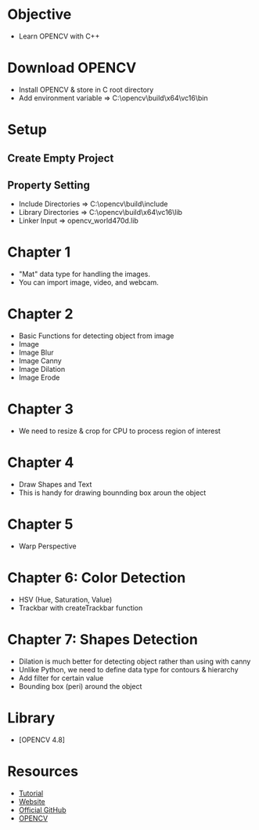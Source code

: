 # Objective
- Learn OPENCV with C++

# Download OPENCV 
- Install OPENCV & store in C root directory
- Add environment variable => C:\opencv\build\x64\vc16\bin

# Setup
## Create Empty Project
## Property Setting
- Include Directories => C:\opencv\build\include
- Library Directories => C:\opencv\build\x64\vc16\lib
- Linker Input => opencv_world470d.lib


# Chapter 1
- "Mat" data type for handling the images.
- You can import image, video, and webcam.

# Chapter 2
- Basic Functions for detecting object from image
- Image
- Image Blur
- Image Canny
- Image Dilation
- Image Erode

# Chapter 3
- We need to resize & crop for CPU to process region of interest

# Chapter 4
- Draw Shapes and Text 
- This is handy for drawing bounnding box aroun the object

# Chapter 5
- Warp Perspective

# Chapter 6: Color Detection
- HSV (Hue, Saturation, Value)
- Trackbar with createTrackbar function

# Chapter 7: Shapes Detection

- Dilation is much better for detecting object rather than using with canny
- Unlike Python, we need to define data type for contours & hierarchy
- Add filter for certain value
- Bounding box (peri) around the object

# Library
- [OPENCV 4.8]

# Resources
- [Tutorial](https://youtu.be/2FYm3GOonhk)
- [Website](https://www.computervision.zone/courses/opencv-cv/)
- [Official GitHub](https://youtu.be/2FYm3GOonhk)
- [OPENCV](https://github.com/opencv/opencv/releases)